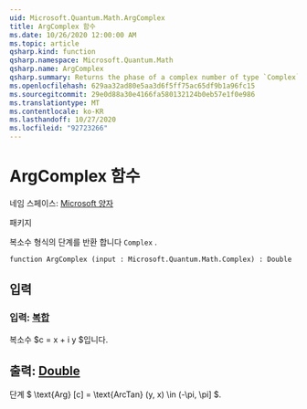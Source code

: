 ```yaml
---
uid: Microsoft.Quantum.Math.ArgComplex
title: ArgComplex 함수
ms.date: 10/26/2020 12:00:00 AM
ms.topic: article
qsharp.kind: function
qsharp.namespace: Microsoft.Quantum.Math
qsharp.name: ArgComplex
qsharp.summary: Returns the phase of a complex number of type `Complex`.
ms.openlocfilehash: 629aa32ad80e5aa3d6f5ff75ac65df9b1a96fc15
ms.sourcegitcommit: 29e0d88a30e4166fa580132124b0eb57e1f0e986
ms.translationtype: MT
ms.contentlocale: ko-KR
ms.lasthandoff: 10/27/2020
ms.locfileid: "92723266"
---
```

# <a name="argcomplex-function"></a>ArgComplex 함수

네임 스페이스: [Microsoft 양자](xref:Microsoft.Quantum.Math)

패키지 [](https://nuget.org/packages/)


복소수 형식의 단계를 반환 합니다 `Complex` .

```qsharp
function ArgComplex (input : Microsoft.Quantum.Math.Complex) : Double
```


## <a name="input"></a>입력

### <a name="input--complex"></a>입력: [복합](xref:Microsoft.Quantum.Math.Complex)

복소수 $c = x + i y $입니다.



## <a name="output--double"></a>출력: [Double](xref:microsoft.quantum.lang-ref.double)

단계 $ \text{Arg} [c] = \text{ArcTan} (y, x) \in (-\pi, \pi] $.